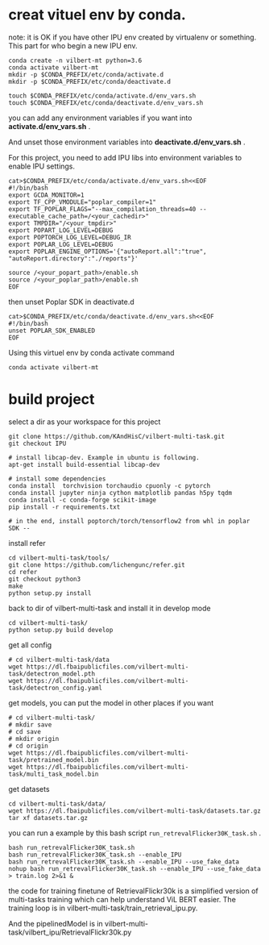 # creat vituel env by conda. 

note: it is OK if you have other IPU env created by virtualenv or something. This part for who begin a new IPU env.

```
conda create -n vilbert-mt python=3.6
conda activate vilbert-mt
mkdir -p $CONDA_PREFIX/etc/conda/activate.d
mkdir -p $CONDA_PREFIX/etc/conda/deactivate.d

touch $CONDA_PREFIX/etc/conda/activate.d/env_vars.sh
touch $CONDA_PREFIX/etc/conda/deactivate.d/env_vars.sh
```

you can add any environment variables if you want into **activate.d/env_vars.sh** .

And unset those environment variables into **deactivate.d/env_vars.sh** .

For this project, you need to add IPU libs into environment variables to enable IPU settings.

```
cat>$CONDA_PREFIX/etc/conda/activate.d/env_vars.sh<<EOF
#!/bin/bash
export GCDA_MONITOR=1
export TF_CPP_VMODULE="poplar_compiler=1"
export TF_POPLAR_FLAGS="--max_compilation_threads=40 --executable_cache_path=/<your_cachedir>"
export TMPDIR="/<your_tmpdir>"
export POPART_LOG_LEVEL=DEBUG
export POPTORCH_LOG_LEVEL=DEBUG_IR
export POPLAR_LOG_LEVEL=DEBUG
export POPLAR_ENGINE_OPTIONS='{"autoReport.all":"true", "autoReport.directory":"./reports"}'

source /<your_popart_path>/enable.sh
source /<your_poplar_path>/enable.sh
EOF
```
then unset Poplar SDK in deactivate.d
```
cat>$CONDA_PREFIX/etc/conda/deactivate.d/env_vars.sh<<EOF
#!/bin/bash
unset POPLAR_SDK_ENABLED
EOF
```

Using this virtuel env by conda activate command

``` 
conda activate vilbert-mt 
```
# build project

select a dir as your workspace for this project
```
git clone https://github.com/KAndHisC/vilbert-multi-task.git
git checkout IPU

# install libcap-dev. Example in ubuntu is following.
apt-get install build-essential libcap-dev

# install some dependencies
conda install  torchvision torchaudio cpuonly -c pytorch
conda install jupyter ninja cython matplotlib pandas h5py tqdm
conda install -c conda-forge scikit-image
pip install -r requirements.txt

# in the end, install poptorch/torch/tensorflow2 from whl in poplar SDK --
```
install refer
```
cd vilbert-multi-task/tools/
git clone https://github.com/lichengunc/refer.git
cd refer
git checkout python3
make
python setup.py install
```

back to dir of vilbert-multi-task and install it in develop mode

```
cd vilbert-multi-task/
python setup.py build develop
```
get all config
```
# cd vilbert-multi-task/data
wget https://dl.fbaipublicfiles.com/vilbert-multi-task/detectron_model.pth
wget https://dl.fbaipublicfiles.com/vilbert-multi-task/detectron_config.yaml
```
get models, you can put the model in other places if you want
```
# cd vilbert-multi-task/
# mkdir save
# cd save 
# mkdir origin
# cd origin
wget https://dl.fbaipublicfiles.com/vilbert-multi-task/pretrained_model.bin
wget https://dl.fbaipublicfiles.com/vilbert-multi-task/multi_task_model.bin
```
get datasets 
```
cd vilbert-multi-task/data/
wget https://dl.fbaipublicfiles.com/vilbert-multi-task/datasets.tar.gz 
tar xf datasets.tar.gz
```
<!-- you can run a fintune task by following command
```
python train_tasks_ipu.py --bert_model bert-base-uncased --from_pretrained /localdata/takiw/vilbert/save/origin/pretrained_model.bin --output_dir /localdata/takiw/vilbert/save --config_file config/bert_base_6layer_6conect.json --tasks 8 --lr_scheduler 'warmup_linear' --train_iter_gap 4 --task_specific_tokens --save_name flickr30k_finetune_copy 
``` -->

you can run a example by this bash script `run_retrevalFlicker30K_task.sh` .

```
bash run_retrevalFlicker30K_task.sh
bash run_retrevalFlicker30K_task.sh --enable_IPU
bash run_retrevalFlicker30K_task.sh --enable_IPU --use_fake_data
nohup bash run_retrevalFlicker30K_task.sh --enable_IPU --use_fake_data > train.log 2>&1 &
```
the code for training finetune of RetrievalFlickr30k is a simplified version of multi-tasks training which can help understand ViL BERT easier. The training loop is in vilbert-multi-task/train_retrieval_ipu.py.

And the pipelinedModel is in vilbert-multi-task/vilbert_ipu/RetrievalFlickr30k.py



